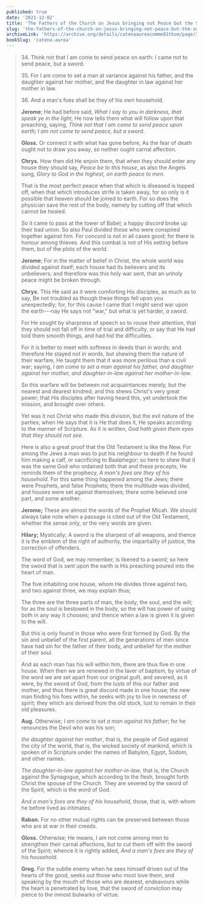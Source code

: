 ```yaml
---
published: true
date: '2021-12-02'
title: 'The Fathers of the Church on Jesus bringing not Peace but the Sword'
slug: 'the-fathers-of-the-church-on-jesus-bringing-not-peace-but-the-sword'
archiveLink: 'https://archive.org/details/catenaaureacomme01thom/page/394?view=theater'
bookSlug: 'catena-aurea'
---
```


> 34\. Think not that I am come to send peace on earth: I came not to send peace, but a sword.
> 
> 35\. For I am come to set a man at variance against his father, and the daughter against her mother, and the daughter in law against her mother in law.
> 
> 36\. And a man's foes shall be they of his own household.
> 
> **Jerome**; He had before said, *What I say to you in darkness, that speak ye in the light*; He now tells them what will follow upon that preaching, saying, *Think not that I am come to send peace upon earth; I am not come to send peace, but a sword*.
> 
> **Gloss.** Or connect it with what has gone before, As the fear of death ought not to draw you away, so neither ought carnal affection.
> 
> **Chrys.** How then did He enjoin them, that when they should enter any house they should say, *Peace be to this house*, as also the Angels sung, *Glory to God in the highest, on earth peace to men*.
> 
> That is the most perfect peace when that which is diseased is lopped off, when that which introduces strife is taken away, for so only is it possible that heaven should be joined to earth. For so does the physician save the rest of the body, namely by cutting off that which cannot be healed.
> 
> So it came to pass at the tower of Babel; a happy discord broke up their bad union. So also Paul divided those who were conspired together against him. For concord is not in all cases good; for there is honour among thieves. And this combat is not of His setting before them, but of the plots of the world.
> 
> **Jerome**; For in the matter of belief in Christ, the whole world was divided against itself; each house had its believers and its unbelievers; and therefore was this holy war sent, that an unholy peace might be broken through.
> 
> **Chrys.** This He said as it were comforting His disciples, as much as to say, Be not troubled as though these things fell upon you unexpectedly; for, for this cause I came that I might send war upon the earth---nay He says not "war," but what is yet harder, *a sword*.
> 
> For He sought by sharpness of speech so to rouse their attention, that they should not fall off in time of trial and difficulty, or say that He had told them smooth things, and had hid the difficulties.
> 
> For it is better to meet with softness in deeds than in words; and therefore He stayed not in words, but shewing them the nature of their warfare, He taught them that it was more perilous than a civil war; saying, *I am come to set a man against his father, and daughter against her mother, and daughter-in-law against her mother-in-law*.
> 
> So this warfare will be between not acquaintances merely, but the nearest and dearest kindred; and this shews Christ's very great power; that His disciples after having heard this, yet undertook the mission, and brought over others.
> 
> Yet was it not Christ who made this division, but the evil nature of the parties; when He says that it is He that does it, He speaks according to the manner of Scripture. As it is written, *God hath given them eyes that they should not see*.
> 
> Here is also a great proof that the Old Testament is like the New. For among the Jews a man was to put his neighbour to death if he found him making a calf, or sacrificing to Baalphegor; so here to shew that it was the same God who ordained both that and these precepts, He reminds them of the prophecy, *A man's foes are they of his household*. For this same thing happened among the Jews; there were Prophets, and false Prophets; there the multitude was divided, and houses were set against themselves; there some believed one part, and some another.
> 
> **Jerome;** These are almost the words of the Prophet Micah. We should always take note when a passage is cited out of the Old Testament, whether the sense only, or the very words are given.
> 
> **Hilary;** Mystically; A sword is the sharpest of all weapons, and thence it is the emblem of the right of authority, the impartiality of justice, the correction of offenders.
> 
> The word of God, we may remember, is likened to a sword; so here the sword that is sent upon the earth is His preaching poured into the heart of man.
> 
> The five inhabiting one house, whom He divides three against two, and two against three, we may explain thus;
> 
> The three are the three parts of man, the body, the soul, and the will; for as the soul is bestowed in the body, so the will has power of using both in any way it chooses; and thence when a law is given it is given to the will.
> 
> But this is only found in those who were first formed by God. By the sin and unbelief of the first parent, all the generations of men since have had sin for the father of their body, and unbelief for the mother of their soul.
> 
> And as each man has his will within him, there are thus five in one house. When then we are renewed in the laver of baptism, by virtue of the word we are set apart from our original guilt, and severed, as it were, by the sword of God, from the lusts of this our father and mother, and thus there is great discord made in one house; the new man finding his foes within, he seeks with joy to live in newness of spirit; they which are derived from the old stock, lust to remain in their old pleasures.
> 
> **Aug.** Otherwise; *I am come to set a man against his father*; for he renounces the Devil who was his son;
> 
> *the daughter against her mother*, that is, the people of God against the city of the world, that is, the wicked society of mankind, which is spoken of in Scripture under the names of Babylon, Egypt, Sodom, and other names.
> 
> *The daughter-in-law against her mother-in-law*, that is, the Church against the Synagogue, which according to the flesh, brought forth Christ the spouse of the Church. They are severed by the sword of the Spirit, which is the word of God.
> 
> *And a man's foes are they of his household*, those, that is, with whom he before lived as intimates.
> 
> **Raban.** For no other mutual rights can be preserved between those who are at war in their creeds.
> 
> **Gloss.** Otherwise; He means, I am not come among men to strengthen their carnal affections, but to cut them off with the sword of the Spirit; whence it is rightly added, *And a man's foes are they of his household*.
> 
> **Greg.** For the subtle enemy when he sees himself driven out of the hearts of the good, seeks out those who most love them, and speaking by the mouth of those who are dearest, endeavours while the heart is penetrated by love, that the sword of conviction may pierce to the inmost bulwarks of virtue.